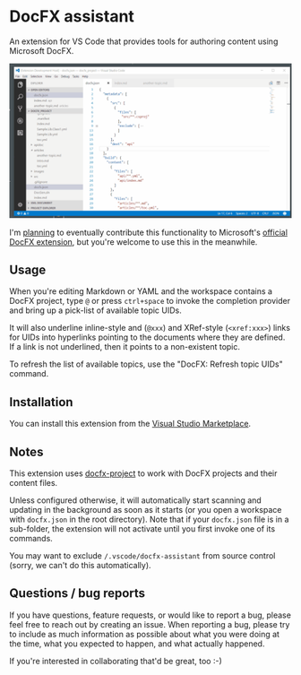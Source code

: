 # DocFX assistant

An extension for VS Code that provides tools for authoring content using Microsoft DocFX.

![DocFX Assistant in action](docs/images/DocFX-in-action.gif)

I'm [planning](https://github.com/tintoy/docfx-assistant/issues/6) to eventually contribute this functionality to Microsoft's [official DocFX extension](https://marketplace.visualstudio.com/items?itemName=docfxsvc.DocFXPreview), but you're welcome to use this in the meanwhile.

## Usage

When you're editing Markdown or YAML and the workspace contains a DocFX project, type `@` or press `ctrl+space` to invoke the completion provider and bring up a pick-list of available topic UIDs.

It will also underline inline-style and (`@xxx`) and XRef-style (`<xref:xxx>`) links for UIDs into hyperlinks pointing to the documents where they are defined. If a link is not underlined, then it points to a non-existent topic.

To refresh the list of available topics, use the "DocFX: Refresh topic UIDs" command.

## Installation

You can install this extension from the [Visual Studio Marketplace](https://marketplace.visualstudio.com/items?itemName=tintoy.docfx-assistant).

## Notes

This extension uses [docfx-project](https://www.npmjs.com/package/docfx-project) to work with DocFX projects and their content files.

Unless configured otherwise, it will automatically start scanning and updating in the background as soon as it starts (or you open a workspace with `docfx.json` in the root directory). Note that if your `docfx.json` file is in a sub-folder, the extension will not activate until you first invoke one of its commands. 

You may want to exclude `/.vscode/docfx-assistant` from source control (sorry, we can't do this automatically).

## Questions / bug reports

If you have questions, feature requests, or would like to report a bug, please feel free to reach out by creating an issue. When reporting a bug, please try to include as much information as possible about what you were doing at the time, what you expected to happen, and what actually happened.

If you're interested in collaborating that'd be great, too :-)
